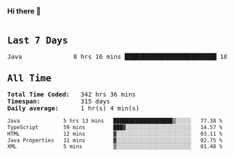 ### Hi there 👋

<!--WakaTime-Start-->
<pre><h2>Last 7 Days</h2>Java              8 hrs 16 mins █████████████████████████ 100.00 %</br><h2>All Time</h2><strong>Total Time Coded:   </strong>342 hrs 36 mins</br><strong>Timespan:           </strong>315 days</br><strong>Daily average:      </strong>1 hr(s) 4 min(s)</pre>
<!--WakaTime-End-->

<!--START_SECTION:waka-->

```txt
Java              5 hrs 13 mins   ███████████████████▒░░░░░   77.38 %
TypeScript        59 mins         ███▓░░░░░░░░░░░░░░░░░░░░░   14.57 %
HTML              12 mins         ▓░░░░░░░░░░░░░░░░░░░░░░░░   03.11 %
Java Properties   11 mins         ▓░░░░░░░░░░░░░░░░░░░░░░░░   02.75 %
XML               5 mins          ▒░░░░░░░░░░░░░░░░░░░░░░░░   01.48 %
```

<!--END_SECTION:waka-->

 <!-- waka-box start -->
 <!-- waka-box end -->
